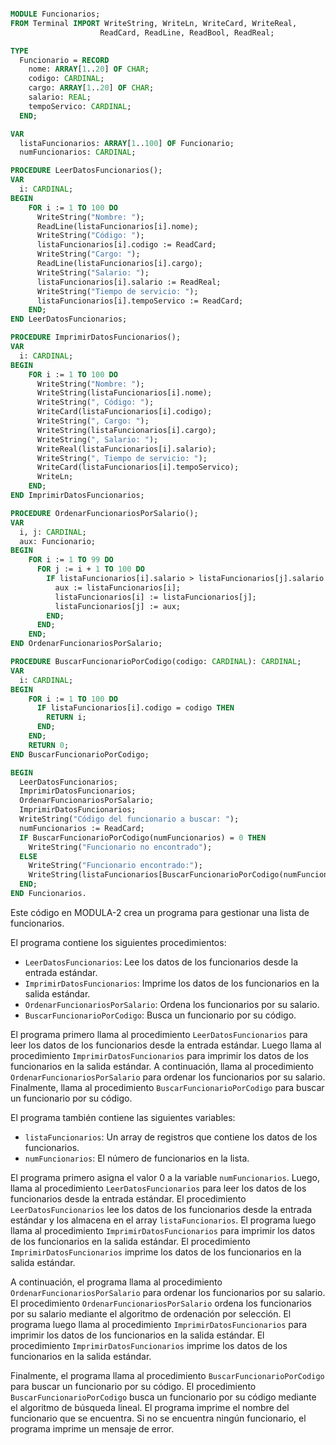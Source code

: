 ```modula-2

MODULE Funcionarios;
FROM Terminal IMPORT WriteString, WriteLn, WriteCard, WriteReal,
                    ReadCard, ReadLine, ReadBool, ReadReal;

TYPE
  Funcionario = RECORD
    nome: ARRAY[1..20] OF CHAR;
    codigo: CARDINAL;
    cargo: ARRAY[1..20] OF CHAR;
    salario: REAL;
    tempoServico: CARDINAL;
  END;

VAR
  listaFuncionarios: ARRAY[1..100] OF Funcionario;
  numFuncionarios: CARDINAL;

PROCEDURE LeerDatosFuncionarios();
VAR
  i: CARDINAL;
BEGIN
    FOR i := 1 TO 100 DO
      WriteString("Nombre: ");
      ReadLine(listaFuncionarios[i].nome);
      WriteString("Código: ");
      listaFuncionarios[i].codigo := ReadCard;
      WriteString("Cargo: ");
      ReadLine(listaFuncionarios[i].cargo);
      WriteString("Salario: ");
      listaFuncionarios[i].salario := ReadReal;
      WriteString("Tiempo de servicio: ");
      listaFuncionarios[i].tempoServico := ReadCard;
    END;
END LeerDatosFuncionarios;

PROCEDURE ImprimirDatosFuncionarios();
VAR
  i: CARDINAL;
BEGIN
    FOR i := 1 TO 100 DO
      WriteString("Nombre: ");
      WriteString(listaFuncionarios[i].nome);
      WriteString(", Código: ");
      WriteCard(listaFuncionarios[i].codigo);
      WriteString(", Cargo: ");
      WriteString(listaFuncionarios[i].cargo);
      WriteString(", Salario: ");
      WriteReal(listaFuncionarios[i].salario);
      WriteString(", Tiempo de servicio: ");
      WriteCard(listaFuncionarios[i].tempoServico);
      WriteLn;
    END;
END ImprimirDatosFuncionarios;

PROCEDURE OrdenarFuncionariosPorSalario();
VAR
  i, j: CARDINAL;
  aux: Funcionario;
BEGIN
    FOR i := 1 TO 99 DO
      FOR j := i + 1 TO 100 DO
        IF listaFuncionarios[i].salario > listaFuncionarios[j].salario THEN
          aux := listaFuncionarios[i];
          listaFuncionarios[i] := listaFuncionarios[j];
          listaFuncionarios[j] := aux;
        END;
      END;
    END;
END OrdenarFuncionariosPorSalario;

PROCEDURE BuscarFuncionarioPorCodigo(codigo: CARDINAL): CARDINAL;
VAR
  i: CARDINAL;
BEGIN
    FOR i := 1 TO 100 DO
      IF listaFuncionarios[i].codigo = codigo THEN
        RETURN i;
      END;
    END;
    RETURN 0;
END BuscarFuncionarioPorCodigo;

BEGIN
  LeerDatosFuncionarios;
  ImprimirDatosFuncionarios;
  OrdenarFuncionariosPorSalario;
  ImprimirDatosFuncionarios;
  WriteString("Código del funcionario a buscar: ");
  numFuncionarios := ReadCard;
  IF BuscarFuncionarioPorCodigo(numFuncionarios) = 0 THEN
    WriteString("Funcionario no encontrado");
  ELSE
    WriteString("Funcionario encontrado:");
    WriteString(listaFuncionarios[BuscarFuncionarioPorCodigo(numFuncionarios)].nome);
  END;
END Funcionarios.

```

Este código en MODULA-2 crea un programa para gestionar una lista de funcionarios.

El programa contiene los siguientes procedimientos:

* `LeerDatosFuncionarios`: Lee los datos de los funcionarios desde la entrada estándar.
* `ImprimirDatosFuncionarios`: Imprime los datos de los funcionarios en la salida estándar.
* `OrdenarFuncionariosPorSalario`: Ordena los funcionarios por su salario.
* `BuscarFuncionarioPorCodigo`: Busca un funcionario por su código.

El programa primero llama al procedimiento `LeerDatosFuncionarios` para leer los datos de los funcionarios desde la entrada estándar. Luego llama al procedimiento `ImprimirDatosFuncionarios` para imprimir los datos de los funcionarios en la salida estándar. A continuación, llama al procedimiento `OrdenarFuncionariosPorSalario` para ordenar los funcionarios por su salario. Finalmente, llama al procedimiento `BuscarFuncionarioPorCodigo` para buscar un funcionario por su código.

El programa también contiene las siguientes variables:

* `listaFuncionarios`: Un array de registros que contiene los datos de los funcionarios.
* `numFuncionarios`: El número de funcionarios en la lista.

El programa primero asigna el valor 0 a la variable `numFuncionarios`. Luego, llama al procedimiento `LeerDatosFuncionarios` para leer los datos de los funcionarios desde la entrada estándar. El procedimiento `LeerDatosFuncionarios` lee los datos de los funcionarios desde la entrada estándar y los almacena en el array `listaFuncionarios`. El programa luego llama al procedimiento `ImprimirDatosFuncionarios` para imprimir los datos de los funcionarios en la salida estándar. El procedimiento `ImprimirDatosFuncionarios` imprime los datos de los funcionarios en la salida estándar.

A continuación, el programa llama al procedimiento `OrdenarFuncionariosPorSalario` para ordenar los funcionarios por su salario. El procedimiento `OrdenarFuncionariosPorSalario` ordena los funcionarios por su salario mediante el algoritmo de ordenación por selección. El programa luego llama al procedimiento `ImprimirDatosFuncionarios` para imprimir los datos de los funcionarios en la salida estándar. El procedimiento `ImprimirDatosFuncionarios` imprime los datos de los funcionarios en la salida estándar.

Finalmente, el programa llama al procedimiento `BuscarFuncionarioPorCodigo` para buscar un funcionario por su código. El procedimiento `BuscarFuncionarioPorCodigo` busca un funcionario por su código mediante el algoritmo de búsqueda lineal. El programa imprime el nombre del funcionario que se encuentra. Si no se encuentra ningún funcionario, el programa imprime un mensaje de error.